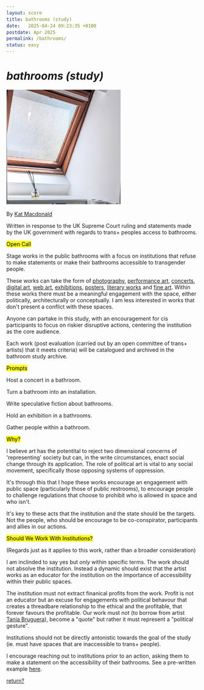 ```yaml
---
layout: score
title: bathrooms (study)
date:   2025-04-24 09:23:35 +0100
postdate: Apr 2025
permalink: /bathrooms/
status: easy
---
```


<h1><i>bathrooms (study)</i></h1>

<img src="/assets/img/updates/bathrooms.png" height="300" width="300"/>

By [Kat Macdonald][kat]

Written in response to the UK Supreme Court ruling and statements made by the UK government with regards to trans+ peoples access to bathrooms.

<mark>Open Call</mark>

Stage works in the public bathrooms with a focus on institutions that refuse to make statements or make their bathrooms accessible to transgender people.

These works can take the form of <u>photography</u>, <u>performance art</u>, <u>concerts</u>, <u>digital art</u>, <u>web art</u>, <u>exhibitions</u>, <u>posters</u>, <u>literary works</u> and <u>fine art</u>. Within these works there must be a meaningful engagement with the space, either politically, architecturally or conceptually. I am less interested in works that don't present a conflict with these spaces. 

Anyone can partake in this study, with an encouragement for cis participants to focus on riskier disruptive actions, centering the institution as the core audience.

Each work (post evaluation (carried out by an open committee of trans+ artists) that it meets criteria) will be catalogued and archived in the bathroom study archive.

<mark>Prompts</mark>

Host a concert in a bathroom.

Turn a bathroom into an installation.

Write speculative fiction about bathrooms.

Hold an exhibition in a bathrooms.

Gather people within a bathroom.

<mark>Why?</mark>

I believe art has the potentital to reject two dimensional concerns of 'representing' society but can, in the write circumstances, enact social change through its application. The role of political art is vital to any social movement, specifically those opposing systems of oppression.

It's through this that I hope these works encourage an engagement with public space (particularly those of public restrooms), to encourage people to challenge regulations that choose to prohibit who is allowed in space and who isn't. 

It's key to these acts that the institution and the state should be the targets. Not the people, who should be encourage to be co-conspirator, participants and allies in our actions.

<mark>Should We Work With Institutions?</mark>

(Regards just as it applies to this work, rather than a broader consideration)

I am inclinded to say yes but <i>only</i> within specific terms. The work should not absolve the institution. Instead a dynamic should exist that the artist works as an educator for the institution on the importance of accessibility within their public spaces. 

The institution must not extract finanical profits from the work. Profit is not an educator but an excuse for engagements with political behavour that creates a threadbare relationship to the ethical and the profitable, that forever favours the profitable. Our work must not (to borrow from artist <a href="https://taniabruguera.com/political-art-statement/">Tania Bruguera</a>), become a "quote" but rather it must represent a "political gesture".

Institutions should not be directly antonistic towards the goal of the study (ie. must have spaces that are inaccessible to trans+ people).

I encourage reaching out to institutions prior to an action, asking them to make a statement on the accessibility of their bathrooms. See a pre-written example <a href="/bathroomsletter/">here</a>.

<a href="/scores/">return?</a>

[kat]:https://otherkat.com